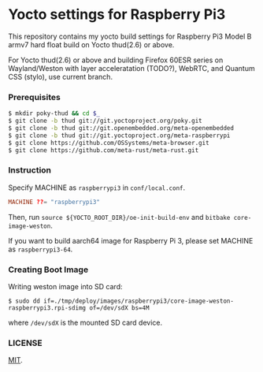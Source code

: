 Yocto settings for Raspberry Pi3
===

This repository contains my yocto build settings for Raspberry Pi3 Model B armv7 hard float build on Yocto thud(2.6) or above.

For Yocto thud(2.6) or above and building Firefox 60ESR series on Wayland/Weston with layer acceleratation (TODO?), WebRTC, and Quantum CSS (stylo), use current branch.

### Prerequisites

```bash
$ mkdir poky-thud && cd $_
$ git clone -b thud git://git.yoctoproject.org/poky.git
$ git clone -b thud git://git.openembedded.org/meta-openembedded
$ git clone -b thud git://git.yoctoproject.org/meta-raspberrypi
$ git clone https://github.com/OSSystems/meta-browser.git
$ git clone https://github.com/meta-rust/meta-rust.git
```

### Instruction

Specify MACHINE as `raspberrypi3` in `conf/local.conf`.

```conf
MACHINE ??= "raspberrypi3"
```

Then, run `source ${YOCTO_ROOT_DIR}/oe-init-build-env` and `bitbake core-image-weston`.

If you want to build aarch64 image for Raspberry Pi 3, please set MACHINE as `raspberrypi3-64`.

### Creating Boot Image

Writing weston image into SD card:

```
$ sudo dd if=./tmp/deploy/images/raspberrypi3/core-image-weston-raspberrypi3.rpi-sdimg of=/dev/sdX bs=4M
```

where `/dev/sdX` is the mounted SD card device.

### LICENSE

[MIT](LICENSE).
